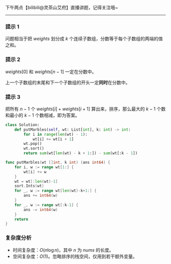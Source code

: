 下午两点【bilibili@灵茶山艾府】直播讲题，记得关注哦~

---

### 提示 1

问题相当于把 $\textit{weights}$ 划分成 $k$ 个连续子数组，分数等于每个子数组的两端的值之和。

### 提示 2

$\textit{weights}[0]$ 和 $\textit{weights}[n-1]$ 一定在分数中。

上一个子数组的末尾和下一个子数组的开头一定**同时**在分数中。

### 提示 3

把所有 $n-1$ 个 $\textit{weights}[i]+\textit{weights}[i+1]$ 算出来，排序，那么最大的 $k-1$ 个数和最小的 $k-1$ 个数相减，即为答案。

```py [sol1-Python3]
class Solution:
    def putMarbles(self, wt: List[int], k: int) -> int:
        for i in range(len(wt) - 1):
            wt[i] += wt[i + 1]
        wt.pop()
        wt.sort()
        return sum(wt[len(wt) - k + 1:]) - sum(wt[:k - 1])
```

```go [sol1-Go]
func putMarbles(wt []int, k int) (ans int64) {
	for i, w := range wt[1:] {
		wt[i] += w
	}
	wt = wt[:len(wt)-1]
	sort.Ints(wt)
	for _, w := range wt[len(wt)-k+1:] {
		ans += int64(w)
	}
	for _, w := range wt[:k-1] {
		ans -= int64(w)
	}
	return
}
```

### 复杂度分析

- 时间复杂度：$O(n\log n)$，其中 $n$ 为 $\textit{nums}$ 的长度。
- 空间复杂度：$O(1)$。忽略排序的栈空间，仅用到若干额外变量。
